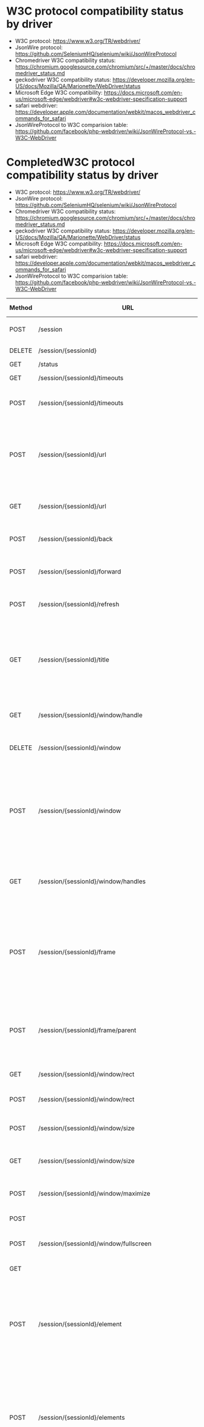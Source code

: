 W3C protocol compatibility status by driver
===

 * W3C protocol: https://www.w3.org/TR/webdriver/
 * JsonWire protocol: https://github.com/SeleniumHQ/selenium/wiki/JsonWireProtocol
 * Chromedriver W3C compatibility status: https://chromium.googlesource.com/chromium/src/+/master/docs/chromedriver_status.md
 * geckodriver W3C compatibility status: https://developer.mozilla.org/en-US/docs/Mozilla/QA/Marionette/WebDriver/status
 * Microsoft Edge W3C compatibility: https://docs.microsoft.com/en-us/microsoft-edge/webdriver#w3c-webdriver-specification-support
 * safari webdriver: https://developer.apple.com/documentation/webkit/macos_webdriver_commands_for_safari
 * JsonWireProtocol to W3C comparision table: https://github.com/facebook/php-webdriver/wiki/JsonWireProtocol-vs.-W3C-WebDriver

CompletedW3C protocol compatibility status by driver
===

 * W3C protocol: https://www.w3.org/TR/webdriver/
 * JsonWire protocol: https://github.com/SeleniumHQ/selenium/wiki/JsonWireProtocol
 * Chromedriver W3C compatibility status: https://chromium.googlesource.com/chromium/src/+/master/docs/chromedriver_status.md
 * geckodriver W3C compatibility status: https://developer.mozilla.org/en-US/docs/Mozilla/QA/Marionette/WebDriver/status
 * Microsoft Edge W3C compatibility: https://docs.microsoft.com/en-us/microsoft-edge/webdriver#w3c-webdriver-specification-support
 * safari webdriver: https://developer.apple.com/documentation/webkit/macos_webdriver_commands_for_safari
 * JsonWireProtocol to W3C comparision table: https://github.com/facebook/php-webdriver/wiki/JsonWireProtocol-vs.-W3C-WebDriver

|	Method	|	URL	|	Command	|	geckodriver	|	chromedriver	Bug	|	IEDriver	|	Available Release/Priority	|	Method	|	URI template	|	safaridriver	|	Availability
|	---	|	---	|	---	|	---	|	---		|	---	|	---	|	---	|	---	|	---	|	---
|	POST	|	/session	|	[New Session](http://w3c.github.io/webdriver/webdriver-spec.html#dfn-new-session)	|	Complete	|	Partially Complete	[1997](https://bugs.chromium.org/p/chromedriver/issues/detail?id=1997)	|	Supported	|	10240	|	GET	|	/status	|	See note below	|	
|	DELETE	|	/session/{sessionId}	|	[Delete Session](http://w3c.github.io/webdriver/webdriver-spec.html#dfn-delete-session)	|	Complete	|	Complete		|	Supported	|	10240	|	POST	|	/session	|	✓	|	14, 10.0
|	GET	|	/status	|	[Status](https://w3c.github.io/webdriver/webdriver-spec.html#status)	|	Complete	|	Complete		|	Supported	|	10240	|	GET	|	/sessions	|	See note below	|	
|	GET	|	/session/{sessionId}/timeouts	|	[Get Timeouts](https://w3c.github.io/webdriver/webdriver-spec.html#get-timeouts)	|	Complete	|	Complete		|	Incomplete	|	Priority 3	|	GET, DELETE	|	/session/:sessionId	|	✓	|	14, 10.0
|	POST	|	/session/{sessionId}/timeouts	|	[Set Timeouts](http://w3c.github.io/webdriver/webdriver-spec.html#set-timeout)	|	Partially complete [Bug 1264259](https://bugzilla.mozilla.org/show_bug.cgi?id=1264259) - Implement user prompt handler	|	Partially Complete	[1951](https://bugs.chromium.org/p/chromedriver/issues/detail?id=1951)	|	Supported	|	10240	|	POST, DELETE	|	/session/:sessionId/window	|	✓	|	14, 10.0
|	POST	|	/session/{sessionId}/url	|	[Navigate To](http://w3c.github.io/webdriver/webdriver-spec.html#dfn-get)	|	Partially complete [Bug 1264259](https://bugzilla.mozilla.org/show_bug.cgi?id=1264259) - Implement user prompt handler [Bug 1280448](https://bugzilla.mozilla.org/show_bug.cgi?id=1280448) - Basic auth information lost when navigating [Bug 1333458](https://developer.mozilla.org/en-US/docs/) - Improve logic to determine if a load event is expected 	|	Partially Complete	[1987](https://bugs.chromium.org/p/chromedriver/issues/detail?id=1987)	|	Supported	|	10240	|	GET	|	/session/:sessionId/window_handle	|	✓	|	14, 10.0
|	GET	|	/session/{sessionId}/url	|	[Get Current URL](http://w3c.github.io/webdriver/webdriver-spec.html#dfn-get-current-url)	|	Partially complete [Bug 1264259](https://bugzilla.mozilla.org/show_bug.cgi?id=1264259) - Implement user prompt handler	|	Complete		|	Supported	|	10240	|	GET	|	/session/:sessionId/window_handles	|	✓	|	14, 10.0
|	POST	|	/session/{sessionId}/back	|	[Back](http://w3c.github.io/webdriver/webdriver-spec.html#dfn-back)	|	Partially complete [Bug 1264259](https://bugzilla.mozilla.org/show_bug.cgi?id=1264259) - Implement user prompt handler	|			|	Supported	|	10240	|	GET, POST	|	/session/:sessionId/window/:windowHandle/size	|	✓	|	14, 10.0
|	POST	|	/session/{sessionId}/forward	|	[Forward](http://w3c.github.io/webdriver/webdriver-spec.html#dfn-forward)	|	Partially complete [Bug 1264259](https://bugzilla.mozilla.org/show_bug.cgi?id=1264259) - Implement user prompt handler	|			|	Supported	|	10240	|	GET, POST	|	/session/:sessionId/window/:windowHandle/position	|	✓	|	14, 10.0
|	POST	|	/session/{sessionId}/refresh	|	[Refresh](http://w3c.github.io/webdriver/webdriver-spec.html#dfn-refresh)	|	Partially complete [Bug 1264259](https://bugzilla.mozilla.org/show_bug.cgi?id=1264259) - Implement user prompt handler 	|	Partially Complete	[1988](https://bugs.chromium.org/p/chromedriver/issues/detail?id=1988)	|	Supported	|	10240	|	POST	|	/session/:sessionId/window/:windowHandle/maximize	|	✓	|	14, 10.0
|	GET	|	/session/{sessionId}/title	|	[Get Title](http://w3c.github.io/webdriver/webdriver-spec.html#dfn-get-title)	|	Partially complete [Bug 1255946](https://bugzilla.mozilla.org/show_bug.cgi?id=1255946) - Getting top-level browsing context’s title from nested browsing context if frame is changed with target=_top does not work [Bug 1264259](https://bugzilla.mozilla.org/show_bug.cgi?id=1264259) - Implement user prompt handler	|	Complete		|	Supported	|	10240	|	GET, POST	|	/session/:sessionId/url	|	✓	|	14, 10.0
|	GET	|	/session/{sessionId}/window/handle	|	[Get Window Handle](http://w3c.github.io/webdriver/webdriver-spec.html#get-window-handle)	|	Partially complete [Bug 1264259](https://bugzilla.mozilla.org/show_bug.cgi?id=1264259) - Implement user prompt handler	|	Complete		|	Supported	|	15063	|	POST	|	/session/:sessionId/forward	|	✓	|	14, 10.0
|	DELETE	|	/session/{sessionId}/window	|	[Close Window](http://w3c.github.io/webdriver/webdriver-spec.html#dfn-close-window)	|	Partially complete [Bug 1264259](https://bugzilla.mozilla.org/show_bug.cgi?id=1264259) - Implement user prompt handler	|	Partially Complete	[1990](https://bugs.chromium.org/p/chromedriver/issues/detail?id=1990)	|	Supported	|	10586	|	POST	|	/session/:sessionId/back	|	✓	|	14, 10.0
|	POST	|	/session/{sessionId}/window	|	[Switch To Window](http://w3c.github.io/webdriver/webdriver-spec.html#dfn-switch-to-window)	|	Partially complete [Bug 1264259](https://bugzilla.mozilla.org/show_bug.cgi?id=1264259) - Implement user prompt handler [Bug 1301073](https://bugzilla.mozilla.org/show_bug.cgi?id=1301073) - Switch To Window should not allow switching by window name [Bug 1305822](https://bugzilla.mozilla.org/show_bug.cgi?id=1305822) - Marionette should switch back to the top-level context when switching windows	|	Partially Complete	[1991](https://bugs.chromium.org/p/chromedriver/issues/detail?id=1991)	|	Supported	|	10586	|	POST	|	/session/:sessionId/refresh	|	✓	|	14, 10.0
|	GET	|	/session/{sessionId}/window/handles	|	[Get Window Handles](http://w3c.github.io/webdriver/webdriver-spec.html#dfn-get-window-handles)	|	Partially complete [Bug 1264259](https://bugzilla.mozilla.org/show_bug.cgi?id=1264259) - Implement user prompt handler [Bug 1311041](https://bugzilla.mozilla.org/show_bug.cgi?id=1311041) - Window handle changes on remoteness change	|	Complete		|	Supported	|	15063	|	POST	|	/session/:sessionId/frame	|	✓	|	14, 10.0
|	POST	|	/session/{sessionId}/frame	|	[Switch To Frame](http://w3c.github.io/webdriver/webdriver-spec.html#dfn-switch-to-frame)	|	Partially complete [Bug 1143908 - Switching to frame by element should accept element reference instead of UUID](https://bugzilla.mozilla.org/show_bug.cgi?id=1143908) [Bug 1202246 - After switching remote frame, the uuid of the element has changed](https://bugzilla.mozilla.org/show_bug.cgi?id=1202246) [Bug 1264259](https://bugzilla.mozilla.org/show_bug.cgi?id=1264259) - Implement user prompt handler	|	Partially Complete	[1992](https://bugs.chromium.org/p/chromedriver/issues/detail?id=1992)	|	Supported	|	10586	|	POST	|	/session/:sessionId/frame/parent	|	✓	|	14, 10.0
|	POST	|	/session/{sessionId}/frame/parent	|	[Switch To Parent Frame](http://w3c.github.io/webdriver/webdriver-spec.html#dfn-switch-to-parent-frame)	|	Partially complete [Bug 1202246 - After switching remote frame, the uuid of the element has changed](https://bugzilla.mozilla.org/show_bug.cgi?id=1202246) [Bug 1264259](https://bugzilla.mozilla.org/show_bug.cgi?id=1264259) - Implement user prompt handler	|			|	Supported	|	10586	|	POST	|	/session/:sessionId/moveto	|	✓	|	14, 10.0
|	GET	|	/session/{sessionId}/window/rect	|	[Get Window Rect](https://w3c.github.io/webdriver/webdriver-spec.html#get-window-rect)	|	Complete	|	Complete		|	Not Supported	|	Priority 3	|	POST	|	/session/:sessionId/click	|	✓	|	14, 10.0
|	POST	|	/session/{sessionId}/window/rect	|	[Set Window Rect](http://w3c.github.io/webdriver/webdriver-spec.html#set-window-rect)	|	Complete	|	Complete		|	Not Supported	|	Priority 3	|	POST	|	/session/:sessionId/doubleclick	|	✓	|	14, 10.0
|	POST	|	/session/{sessionId}/window/size	|	[Set Window Size](http://w3c.github.io/webdriver/webdriver-spec.html#dfn-set-window-size)	|	Partially complete [Bug 1264259](https://bugzilla.mozilla.org/show_bug.cgi?id=1264259) - Implement user prompt handler	|			|	unknown status	|		|	POST	|	/session/:sessionId/buttondown	|	✓	|	14, 10.0
|	GET	|	/session/{sessionId}/window/size	|	[Get Window Size](http://w3c.github.io/webdriver/webdriver-spec.html#dfn-get-window-size)	|	Partially complete [Bug 1264259](https://bugzilla.mozilla.org/show_bug.cgi?id=1264259) - Implement user prompt handler	|			|	unknown status	|		|	POST	|	/session/:sessionId/buttonup	|	✓	|	14, 10.0
|	POST	|	/session/{sessionId}/window/maximize	|	[Maximize Window](http://w3c.github.io/webdriver/webdriver-spec.html#dfn-maximize-window)	|	Partially complete [Bug 1264259](https://bugzilla.mozilla.org/show_bug.cgi?id=1264259) - Implement user prompt handler	|	Incomplete	[1940](https://bugs.chromium.org/p/chromedriver/issues/detail?id=1940)	|	Not Supported	|	Priority 3	|	POST	|	/session/:sessionId/keys	|	✓	|	14, 10.0
|	POST	|	|	|	/session/{session id}/window/minimize	|		|	Incomplete	[1940](https://bugs.chromium.org/p/chromedriver/issues/detail?id=1940)	|	Not Supported	|	Priority 3	|	POST	|	/session/:sessionId/execute	|	✓	|	14, 10.0
|	POST	|	/session/{sessionId}/window/fullscreen	|	[Fullscreen Window](http://w3c.github.io/webdriver/webdriver-spec.html#dfn-fullscreen-window)	|	Partially complete [Bug 1264259](https://bugzilla.mozilla.org/show_bug.cgi?id=1264259) - Implement user prompt handler	|	Partially Complete	[1993](https://bugs.chromium.org/p/chromedriver/issues/detail?id=1993)	|	Not Supported	|	Priority 4	|	POST	|	/session/:sessionId/execute_async	|	✓	|	14, 10.0
|	GET	|	|	|	/session/{session id}/element/active	|		|	Complete		|	Supported	|	10586	|	POST	|	/session/:sessionId/element	|	✓	|	14, 10.0
|	POST	|	/session/{sessionId}/element	|	[Find Element](http://w3c.github.io/webdriver/webdriver-spec.html#dfn-find-element)	|	Partially complete [Bug 1202246 - After switching remote frame, the uuid of the element has changed](https://bugzilla.mozilla.org/show_bug.cgi?id=1202246) [Bug 1264259](https://bugzilla.mozilla.org/show_bug.cgi?id=1264259) - Implement user prompt handler [Bug 1381519](https://bugzilla.mozilla.org/show_bug.cgi?id=1381519) - Find element does not work when link text case changed by CSS text-transform	|			|	Supported	|	10586	|	POST	|	/session/:sessionId/elements	|	✓	|	14, 10.0
|	POST	|	/session/{sessionId}/elements	|	[Find Elements](http://w3c.github.io/webdriver/webdriver-spec.html#dfn-find-elements)	|	Partially complete [Bug 1202246 - After switching remote frame, the uuid of the element has changed](https://bugzilla.mozilla.org/show_bug.cgi?id=1202246)  [Bug 1264259](https://bugzilla.mozilla.org/show_bug.cgi?id=1264259) - Implement user prompt handler [Bug 1381519](https://bugzilla.mozilla.org/show_bug.cgi?id=1381519) - Find element does not work when link text case changed by CSS text-transform	|			|	Supported	|	10586	|	GET	|	/session/:sessionId/element/:id/text	|	✓	|	14, 10.0
|	POST	|	/session/{session id}/element/{element id}/element	|	[Find Element From Element](http://w3c.github.io/webdriver/webdriver-spec.html#dfn-find-element-from-element)	|	Partially complete [Bug 1202246 - After switching remote frame, the uuid of the element has changed](https://bugzilla.mozilla.org/show_bug.cgi?id=1202246) [Bug 1264259](https://bugzilla.mozilla.org/show_bug.cgi?id=1264259) - Implement user prompt handler [Bug 1381519](https://bugzilla.mozilla.org/show_bug.cgi?id=1381519) - Find element does not work when link text case changed by CSS text-transform	|			|	Supported	|	10586	|	GET	|	/session/:sessionId/element/:id/name	|	✓	|	14, 10.0
|	POST	|	/session/{session id}/element/{element id}/elements	|	[Find Elements From Element](http://w3c.github.io/webdriver/webdriver-spec.html#dfn-find-elements-from-element)	|	Partially complete [Bug 1202246 - After switching remote frame, the uuid of the element has changed](https://bugzilla.mozilla.org/show_bug.cgi?id=1202246)  [Bug 1264259](https://bugzilla.mozilla.org/show_bug.cgi?id=1264259) - Implement user prompt handler [Bug 1381519](https://bugzilla.mozilla.org/show_bug.cgi?id=1381519) - Find element does not work when link text case changed by CSS text-transform	|			|	Supported	|	10586	|	GET	|	/session/:sessionId/element/:id/selected	|	✓	|	14, 10.0
|	GET	|	/session/{sessionId}/element/{elementId}/selected	|	[Is Element Selected](http://w3c.github.io/webdriver/webdriver-spec.html#dfn-is-element-selected)	|	Incomplete [Bug 1279205 - Implement spec compatible Is Element Selected command](https://bugzilla.mozilla.org/show_bug.cgi?id=1279205) [Bug 1264259](https://bugzilla.mozilla.org/show_bug.cgi?id=1264259) - Implement user prompt handler	|			|	Supported	|	10240	|	GET	|	/session/:sessionId/element/:id/enabled	|	✓	|	14, 10.0
|	GET	|	/session/{sessionId}/element/{elementId}/attribute/{name}	|	[Get Element Attribute](http://w3c.github.io/webdriver/webdriver-spec.html#get-element-attribute)	|	Partially complete [Bug 1264259](https://bugzilla.mozilla.org/show_bug.cgi?id=1264259) - Implement user prompt handler	|			|	Supported	|	10240	|	GET	|	/session/:sessionId/element/:id/attribute/:name	|	✓	|	14, 10.0
|	GET	|	/session/{sessionId}/element/{elementId}/property/{name}	|	[Get Element Property](http://w3c.github.io/webdriver/webdriver-spec.html#get-element-property)	|	Partially complete [Bug 1260233](https://bugzilla.mozilla.org/show_bug.cgi?id=1260233) - Can't get value from file type input [Bug 1264259](https://bugzilla.mozilla.org/show_bug.cgi?id=1264259) - Implement user prompt handler [Bug 1398792](https://bugzilla.mozilla.org/show_bug.cgi?id=1398792) - getElementProperty does not use content principal of element 	|	Incomplete	[1936](https://bugs.chromium.org/p/chromedriver/issues/detail?id=1936)	|	Incomplete	|	Priority 2	|	GET	|	/session/:sessionId/element/:id/css/:propertyName	|	✓	|	14, 10.0
|	GET	|	/session/{sessionId}/element/{elementId}/css/{propertyName}	|	[Get Element CSS Value](http://w3c.github.io/webdriver/webdriver-spec.html#dfn-get-element-css-value)	|	Partially complete [Bug 1264259](https://bugzilla.mozilla.org/show_bug.cgi?id=1264259) - Implement user prompt handler	|	Partially Complete	[1994](https://bugs.chromium.org/p/chromedriver/issues/detail?id=1994)	|	Supported	|	10240	|	GET	|	/session/:sessionId/element/:id/displayed	|	✓	|	14, 10.0
|	GET	|	/session/{sessionId}/element/{elementId}/text	|	[Get Element Text](http://w3c.github.io/webdriver/webdriver-spec.html#get-element-text)	|	Partially complete [Bug 1264259](https://bugzilla.mozilla.org/show_bug.cgi?id=1264259) - Implement user prompt handler	|	Complete		|	Supported	|	10240	|	GET	|	/session/:sessionId/element/:id/location	|	✓	|	14, 10.0
|	GET	|	/session/{sessionId}/element/{elementId}/name	|	[Get Element Tag Name](http://w3c.github.io/webdriver/webdriver-spec.html#dfn-get-element-tag-name)	|	Partially complete [Bug 1264259](https://bugzilla.mozilla.org/show_bug.cgi?id=1264259) - Implement user prompt handler	|	Complete		|	Supported	|	10240	|	GET	|	/session/:sessionId/element/:id/location_in_view	|	✓	|	14, 10.0
|	GET	|	/session/{sessionId}/element/{elementId}/rect	|	[Get Element Rect](http://w3c.github.io/webdriver/webdriver-spec.html#dfn-get-element-rect)	|	Partially complete [Bug 1264259](https://bugzilla.mozilla.org/show_bug.cgi?id=1264259) - Implement user prompt handler	|	Incomplete	[1937](https://bugs.chromium.org/p/chromedriver/issues/detail?id=1937)	|	Supported	|	10586	|	GET	|	/session/:sessionId/element/:id/size	|	✓	|	14, 10.0
|	GET	|	/session/{sessionId}/element/{elementId}/enabled	|	[Is Element Enabled](http://w3c.github.io/webdriver/webdriver-spec.html#dfn-is-element-enabled)	|	Partially complete [Bug 1264259](https://bugzilla.mozilla.org/show_bug.cgi?id=1264259) - Implement user prompt handler [Bug 1354201](https://bugzilla.mozilla.org/show_bug.cgi?id=1354201) - Make Is Element Enabled command WebDriver conforming	|	Partially Complete	[1995](https://bugs.chromium.org/p/chromedriver/issues/detail?id=1995)	|	Supported	|	10240	|	GET	|	/session/:sessionId/element/:id/equals/:other	|	✓	|	14, 10.0
|	POST	|	/session/{sessionId}/element/{elementId}/click	|	[Element Click](http://w3c.github.io/webdriver/webdriver-spec.html#element-click)	|	Partially complete [Bug 1264259](https://bugzilla.mozilla.org/show_bug.cgi?id=1264259) - Implement user prompt handler	|	Partially Complete	[1996](https://bugs.chromium.org/p/chromedriver/issues/detail?id=1996)	|	Supported	|	10240	|	POST	|	/session/:sessionId/element/:id/element	|	✓	|	14, 10.0
|	POST	|	/session/{sessionId}/element/{elementId}/clear	|	[Element Clear](http://w3c.github.io/webdriver/webdriver-spec.html#element-clear)	|	Incomplete [Bug 1264259](https://bugzilla.mozilla.org/show_bug.cgi?id=1264259) - Implement user prompt handler 	|	Partially Complete	[1998](https://bugs.chromium.org/p/chromedriver/issues/detail?id=1998)	|	Supported	|	10240	|	POST	|	/session/:sessionId/element/:id/elements	|	✓	|	14, 10.0
|	POST	|	/session/{sessionId}/element/{elementId}/value	|	[Element Send Keys](http://w3c.github.io/webdriver/webdriver-spec.html#element-send-keys)	|	Partially complete [Bug 1255260](https://bugzilla.mozilla.org/show_bug.cgi?id=1255260) - Incorrect number of keyDown events when using modifiers [Bug 1264259](https://bugzilla.mozilla.org/show_bug.cgi?id=1264259) - Implement user prompt handler  [Bug 1385895](https://bugzilla.mozilla.org/show_bug.cgi?id=1385895) - Element Send Keys selects wrong <option> when dispatching text to <select>	|	Partially Complete	[1999](https://bugs.chromium.org/p/chromedriver/issues/detail?id=1999)	|	Incomplete	|	Priority 2	|	POST	|	/session/:sessionId/element/active	|	✓	|	14, 10.0
|	GET	|	/session/{sessionId}/source	|	[Get Page Source](http://w3c.github.io/webdriver/webdriver-spec.html#dfn-get-page-source)	|	Partially complete [Bug 1264259](https://bugzilla.mozilla.org/show_bug.cgi?id=1264259) - Implement user prompt handler	|			|	Supported	|	10586	|	POST	|	/session/:sessionId/element/:id/click	|	✓	|	14, 10.0
|	POST	|	/session/{sessionId}/execute	|	[Execute Script](http://w3c.github.io/webdriver/webdriver-spec.html#dfn-execute-script)	|	Incomplete [Bug 1274251 - Provide serialisation of Window object](https://bugzilla.mozilla.org/show_bug.cgi?id=1274251) [Bug 1128997 - Support indefinite script timeout](https://bugzilla.mozilla.org/show_bug.cgi?id=1128997) [Bug 1202246 - After switching remote frame, the uuid of the element has changed](https://bugzilla.mozilla.org/show_bug.cgi?id=1202246) [Bug 1264259](https://bugzilla.mozilla.org/show_bug.cgi?id=1264259) - Implement user prompt handler [Bug 1270585](https://bugzilla.mozilla.org/show_bug.cgi?id=1270585) - A modal opening whilst a script runs causes that execute*Script call to immediately return with a null result [Bug 1335472](https://bugzilla.mozilla.org/show_bug.cgi?id=1335472) - Promises-based execute script	|	Partially Complete	[2000](https://bugs.chromium.org/p/chromedriver/issues/detail?id=2000)	|	Supported	|	15063	|	POST	|	/session/:sessionId/element/:id/submit	|	✓	|	14, 10.0
|	POST	|	/session/{sessionId}/execute_async	|	[Execute Async Script](http://w3c.github.io/webdriver/webdriver-spec.html#dfn-execute-async-script)	|	Incomplete [Bug 1274251 - Provide serialisation of Window object](https://bugzilla.mozilla.org/show_bug.cgi?id=1274251) [Bug 1128997 - Support indefinite script timeout](https://bugzilla.mozilla.org/show_bug.cgi?id=1128997) [Bug 1202246 - After switching remote frame, the uuid of the element has changed](https://bugzilla.mozilla.org/show_bug.cgi?id=1202246) [Bug 1264259](https://bugzilla.mozilla.org/show_bug.cgi?id=1264259) - Implement user prompt handler [Bug 1270585](https://bugzilla.mozilla.org/show_bug.cgi?id=1270585) - A modal opening whilst a script runs causes that execute*Script call to immediately return with a null result [Bug 1335472](https://bugzilla.mozilla.org/show_bug.cgi?id=1335472) - Promises-based execute script	|	Partially Complete	[2001](https://bugs.chromium.org/p/chromedriver/issues/detail?id=2001)	|	Supported	|	15063	|	POST	|	/session/:sessionId/element/:id/value	|	✓	|	14, 10.0
|	GET	|	/session/{session id}/cookie	|		|		|	Complete		|	Supported	|	10240	|	POST	|	/session/:sessionId/element/:id/clear	|	✓	|	14, 10.0
|	POST	|	/session/{sessionId}/cookie/{name}	|	[Get Cookie](http://w3c.github.io/webdriver/webdriver-spec.html#dfn-get-cookie)	|	Partially complete [Bug 1264259](https://bugzilla.mozilla.org/show_bug.cgi?id=1264259) - Implement user prompt handler	|	Complete		|	Supported	|	10240	|	GET	|	/session/:sessionId/screenshot	|	✓	|	14, 10.0
|	GET	|	/session/{sessionId}/cookie	|	[Add Cookie](http://w3c.github.io/webdriver/webdriver-spec.html#dfn-add-cookie)	|	Partially complete [Bug 1264259](https://bugzilla.mozilla.org/show_bug.cgi?id=1264259) - Implement user prompt handler	|	Partially Complete	[2002](https://bugs.chromium.org/p/chromedriver/issues/detail?id=2002)	|	Supported	|	10240	|	GET	|	/session/:sessionId/source	|	✓	|	14, 10.0
|	DELETE	|	/session/{sessionId}/cookie/{name}	|	[Delete Cookie](http://w3c.github.io/webdriver/webdriver-spec.html#dfn-delete-cookie)	|	Partially complete [Bug 1264259](https://bugzilla.mozilla.org/show_bug.cgi?id=1264259) - Implement user prompt handler	|	Complete		|	Supported	|	10240	|	GET	|	/session/:sessionId/title	|	✓	|	14, 10.0
|	DELETE	|	/session/{session id)/cookie	|		|		|	Complete		|	Supported	|	10586	|	POST	|	/session/:sessionId/timeouts	|	✓	|	14, 10.0
|	POST	|	/session/{sessionId}/actions	|	[Perform Actions](http://w3c.github.io/webdriver/webdriver-spec.html#dfn-perform-actions)	|	Partially complete [Bug 1264259](https://bugzilla.mozilla.org/show_bug.cgi?id=1264259) - Implement user prompt handler [Bug 1292178](https://bugzilla.mozilla.org/show_bug.cgi?id=1292178) - [meta] Implement W3C WebDriver-compatible Actions API implementation in marionette	|	Incomplete	[1897](https://bugs.chromium.org/p/chromedriver/issues/detail?id=1897)	|	Not Supported	|	Priority 3	|	POST	|	/session/:sessionId/timeouts/async_script	|	✓	|	14, 10.0
|	DELETE	|		|		|		|	Incomplete	[1897](https://bugs.chromium.org/p/chromedriver/issues/detail?id=1897)	|	Not Supported	|	Priority 3	|	POST	|	/session/:sessionId/timeouts/implicit_wait	|	✓	|	14, 10.0
|	POST	|	/session/{sessionId}/dismiss/alert	|	[Dismiss Alert](http://w3c.github.io/webdriver/webdriver-spec.html#dismiss-alert)	|	Partially complete [Bug 1263661](https://bugzilla.mozilla.org/show_bug.cgi?id=1263661) - Associate user prompts with browser, and not with session	|	Partially Complete	[1500](https://bugs.chromium.org/p/chromedriver/issues/detail?id=1500)	|	Supported	|	15063	|	GET, POST	|	/session/:sessionId/alert_text	|	✓	|	14, 10.0
|	POST	|	/session/{sessionId}/alert/accept	|	[Accept Alert](http://w3c.github.io/webdriver/webdriver-spec.html#accept-alert)	|	Partially complete [Bug 1263661](https://bugzilla.mozilla.org/show_bug.cgi?id=1263661) - Associate user prompts with browser, and not with session	|	Partially Complete	[1500](https://bugs.chromium.org/p/chromedriver/issues/detail?id=1500)	|	Supported	|	15063	|	POST	|	/session/:sessionId/accept_alert	|	✓	|	14, 10.0
|	GET	|	/session/{sessionId}/alert/text	|	[Get Alert Text](http://w3c.github.io/webdriver/webdriver-spec.html#get-alert-text)	|	Partially complete [Bug 1263661](https://bugzilla.mozilla.org/show_bug.cgi?id=1263661) - Associate user prompts with browser, and not with session	|	Complete		|	Supported	|	15063	|	POST	|	/session/:sessionId/dismiss_alert	|	✓	|	14, 10.0
|	POST	|	/session/{sessionId}/alert/text	|	[Send Alert Text](http://w3c.github.io/webdriver/webdriver-spec.html#send-alert-text)	|	Partially complete  [Bug 1263661](https://bugzilla.mozilla.org/show_bug.cgi?id=1263661) - Associate user prompts with browser, and not with session	|	Partially Complete	[2003](https://bugs.chromium.org/p/chromedriver/issues/detail?id=2003)	|	Supported	|	15063	|	GET, POST, DELETE	|	/session/:sessionId/cookie	|	✓	|	14, 10.0
|	GET	|	/session/{sessionId}/screenshot	|	[Take Screenshot](http://w3c.github.io/webdriver/webdriver-spec.html#dfn-take-screenshot)	|	Partially complete [Bug 1264259](https://bugzilla.mozilla.org/show_bug.cgi?id=1264259) - Implement user prompt handler [Bug 1385706](https://bugzilla.mozilla.org/show_bug.cgi?id=1385706) - Screenshot is smaller than viewPoint	|			|	Supported	|	10240	|	DELETE	|	/session/:sessionId/cookie/:name	|	✓	|	14, 10.0
|	GET	|	/session/{sessionId}/element/{elementId}/screenshot	|	[Take Element Screenshot](http://w3c.github.io/webdriver/webdriver-spec.html#dfn-take-element-screenshot)	|	Partially complete [Bug 1264259](https://bugzilla.mozilla.org/show_bug.cgi?id=1264259) - Implement user prompt handler	|	Incomplete	[1938](https://bugs.chromium.org/p/chromedriver/issues/detail?id=1938)	|	Supported	|	10240	|	GET, POST	|	/session/:sessionId/apple/permissions	|	✓	|	41, 11.1
|		|		|		|		|			|		|		|	POST	|	/session/:sessionId/apple/attach_debugger	|	✓	|	42, 11.1
|		|		|		|		|			|		|		|	GET, POST	|	/session/:sessionId/location	|		|	
|		|		|		|		|			|		|		|	GET, POST	|	/session/:sessionId/orientation	|		|	
|		|		|		|		|			|		|		|	GET, POST, DELETE	|	/session/:sessionId/session_storage	|		|	
|		|		|		|		|			|		|		|	GET	|	/session/:sessionId/session_storage/size	|		|	
|		|		|		|		|			|		|		|	GET, DELETE	|	/session/:sessionId/session_storage/key/:key	|		|	
|		|		|		|		|			|		|		|	GET, POST, DELETE	|	/session/:sessionId/local_storage	|		|	
|		|		|		|		|			|		|		|	GET	|	/session/:sessionId/local_storage/size	|		|	
|		|		|		|		|			|		|		|	GET, DELETE	|	/session/:sessionId/local_storage/key/:key	|		|	
|		|		|		|		|			|		|		|	GET	|	/session/:sessionId/application_cache/status	|		|	
|		|		|		|		|			|		|		|	POST	|	/session/:sessionId/log	|		|	
|		|		|		|		|			|		|		|	GET	|	/session/:sessionId/log/types	|		|	
|		|		|		|		|			|		|		|	POST	|	/session/:sessionId/touch/click	|		|	
|		|		|		|		|			|		|		|	POST	|	/session/:sessionId/touch/down	|		|	
|		|		|		|		|			|		|		|	POST	|	/session/:sessionId/touch/up	|		|	
|		|		|		|		|			|		|		|	POST	|	/session/:sessionId/touch/move	|		|	
|		|		|		|		|			|		|		|	POST	|	/session/:sessionId/touch/scroll	|		|	
|		|		|		|		|			|		|		|	POST	|	/session/:sessionId/touch/doubleclick	|		|	
|		|		|		|		|			|		|		|	POST	|	/session/:sessionId/touch/longclick	|		|	
|		|		|		|		|			|		|		|	POST	|	/session/:sessionId/touch/flick	|		|	
|		|		|		|		|			|		|		|	GET	|	/session/:sessionId/ime/available_engines	|		|	
|		|		|		|		|			|		|		|	GET	|	/session/:sessionId/ime/active_engine	|		|	
|		|		|		|		|			|		|		|	GET 	|	/session/:sessionId/ime/activated	|		|	
|		|		|		|		|			|		|		|	POST 	|	/session/:sessionId/ime/deactivate	|		|	
|		|		|		|		|			|		|		|	POST 	|	/session/:sessionId/ime/activate	|		|	
|		|		|		|		|			|		|		|	GET	|	/session/:sessionId/element/:elementId	|		|	



